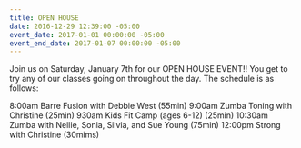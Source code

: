 ```yaml
---
title: OPEN HOUSE
date: 2016-12-29 12:39:00 -05:00
event_date: 2017-01-01 00:00:00 -05:00
event_end_date: 2017-01-07 00:00:00 -05:00
---
```


Join us on Saturday, January 7th for our OPEN HOUSE EVENT!!
You get to try any of our classes going on throughout the day. The schedule is as follows:

8:00am Barre Fusion with Debbie West (55min)
9:00am Zumba Toning with Christine   (25min)
930am  Kids Fit Camp (ages 6-12)     (25min)
10:30am Zumba with Nellie, Sonia, Silvia, and Sue Young (75min)
12:00pm Strong with Christine   (30mims)